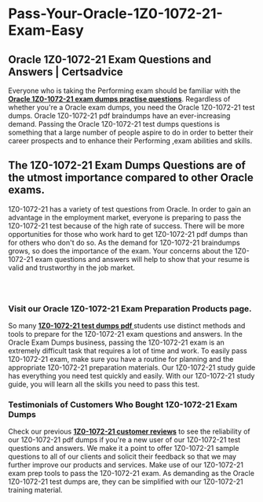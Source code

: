# Pass-Your-Oracle-1Z0-1072-21-Exam-Easy
<h2><strong>Oracle 1Z0-1072-21 Exam Questions and Answers | Certsadvice</strong></h2> <p>Everyone who is taking the Performing exam should be familiar with the <a href="http://www.certsadvice.com/oracle/1z0-1072-21-practice-questions"><strong>Oracle 1Z0-1072-21 exam dumps practise questions</strong></a>. Regardless of whether you&#39;re a Oracle exam dumps, you need the Oracle 1Z0-1072-21 test dumps. Oracle 1Z0-1072-21 pdf braindumps have an ever-increasing demand. Passing the Oracle 1Z0-1072-21 test dumps questions is something that a large number of people aspire to do in order to better their career prospects and to enhance their Performing ,exam abilities and skills.</p> <h2><strong>The 1Z0-1072-21 Exam Dumps Questions are of the utmost importance compared to other Oracle exams.</strong></h2> <p>1Z0-1072-21 has a variety of test questions from Oracle. In order to gain an advantage in the employment market, everyone is preparing to pass the 1Z0-1072-21 test because of the high rate of success. There will be more opportunities for those who work hard to get 1Z0-1072-21 pdf dumps than for others who don&#39;t do so. As the demand for 1Z0-1072-21 braindumps grows, so does the importance of the exam. Your concerns about the 1Z0-1072-21 exam questions and answers will help to show that your resume is valid and trustworthy in the job market.</p> <p><a href="http://www.certsadvice.com/oracle/1z0-1072-21-practice-questions" style="display: block; padding: 1em 0; text-align: center; "><img alt="" src="https://1.bp.blogspot.com/-RUOr8Wn-CRk/YUYAxC8kcHI/AAAAAAAAAnw/F7BbdI3tw8QDj5z8iX0vQAioQzKiUxduwCLcBGAsYHQ/s0/unnamed.jpg" /></a></p> <h3><strong>Visit our Oracle 1Z0-1072-21 Exam Preparation Products page.</strong></h3> <p>So many <a href="http://www.certsadvice.com/oracle/1z0-1072-21-practice-questions"><strong>1Z0-1072-21 test dumps pdf </strong></a>students use distinct methods and tools to prepare for the 1Z0-1072-21 exam questions and answers. In the Oracle Exam Dumps business, passing the 1Z0-1072-21 exam is an extremely difficult task that requires a lot of time and work. To easily pass 1Z0-1072-21 exam, make sure you have a routine for planning and the appropriate 1Z0-1072-21 preparation materials. Our 1Z0-1072-21 study guide has everything you need test quickly and easily. With our 1Z0-1072-21 study guide, you will learn all the skills you need to pass this test.</p> <h3><strong>Testimonials of Customers Who Bought 1Z0-1072-21 Exam Dumps</strong></h3> <p>Check our previous <a href="http://www.certsadvice.com/oracle/1z0-1072-21-practice-questions"><strong>1Z0-1072-21 customer reviews</strong></a> to see the reliability of our 1Z0-1072-21 pdf dumps if you&#39;re a new user of our 1Z0-1072-21 test questions and answers. We make it a point to offer 1Z0-1072-21 sample questions to all of our clients and solicit their feedback so that we may further improve our products and services. Make use of our 1Z0-1072-21 exam prep tools to pass the 1Z0-1072-21 exam. As demanding as the Oracle 1Z0-1072-21 test dumps are, they can be simplified with our 1Z0-1072-21 training material.</p>

